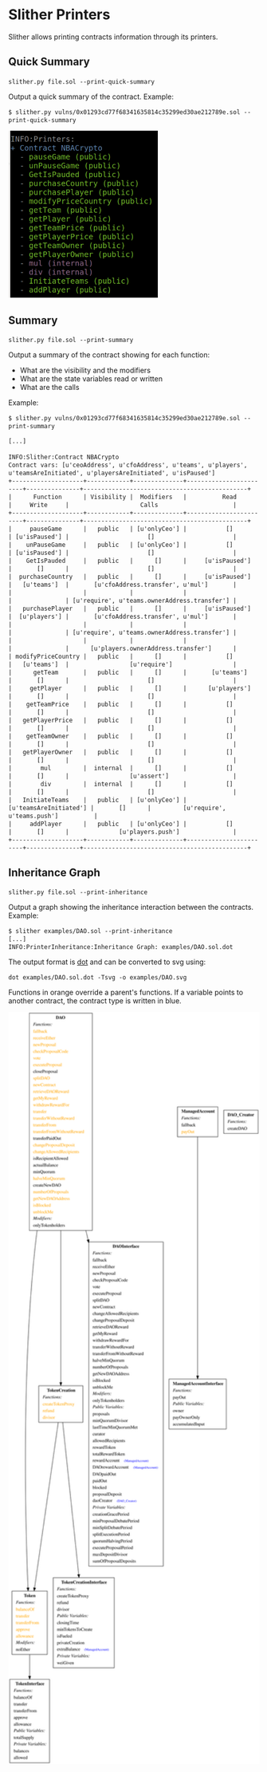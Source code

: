 # Slither Printers

Slither allows printing contracts information through its printers.

## Quick Summary
`slither.py file.sol --print-quick-summary`

Output a quick summary of the contract.
Example:
```
$ slither.py vulns/0x01293cd77f68341635814c35299ed30ae212789e.sol --print-quick-summary
```
<img src="imgs/quick-summary.png" width="300">

## Summary
`slither.py file.sol --print-summary`

Output a summary of the contract showing for each function:
- What are the visibility and the modifiers 
- What are the state variables read or written
- What are the calls

Example:
```
$ slither.py vulns/0x01293cd77f68341635814c35299ed30ae212789e.sol --print-summary
```
```
[...]

INFO:Slither:Contract NBACrypto
Contract vars: [u'ceoAddress', u'cfoAddress', u'teams', u'players', u'teamsAreInitiated', u'playersAreInitiated', u'isPaused']
+--------------------+------------+--------------+------------------------+---------------+----------------------------------------------+
|      Function      | Visibility |  Modifiers   |          Read          |     Write     |                    Calls                     |
+--------------------+------------+--------------+------------------------+---------------+----------------------------------------------+
|     pauseGame      |   public   | [u'onlyCeo'] |           []           | [u'isPaused'] |                      []                      |
|    unPauseGame     |   public   | [u'onlyCeo'] |           []           | [u'isPaused'] |                      []                      |
|    GetIsPauded     |   public   |      []      |     [u'isPaused']      |       []      |                      []                      |
|  purchaseCountry   |   public   |      []      |     [u'isPaused']      |   [u'teams']  |       [u'cfoAddress.transfer', u'mul']       |
|                    |            |              |                        |               | [u'require', u'teams.ownerAddress.transfer'] |
|   purchasePlayer   |   public   |      []      |     [u'isPaused']      |  [u'players'] |       [u'cfoAddress.transfer', u'mul']       |
|                    |            |              |                        |               | [u'require', u'teams.ownerAddress.transfer'] |
|                    |            |              |                        |               |      [u'players.ownerAddress.transfer']      |
| modifyPriceCountry |   public   |      []      |           []           |   [u'teams']  |                 [u'require']                 |
|      getTeam       |   public   |      []      |       [u'teams']       |       []      |                      []                      |
|     getPlayer      |   public   |      []      |      [u'players']      |       []      |                      []                      |
|    getTeamPrice    |   public   |      []      |           []           |       []      |                      []                      |
|   getPlayerPrice   |   public   |      []      |           []           |       []      |                      []                      |
|    getTeamOwner    |   public   |      []      |           []           |       []      |                      []                      |
|   getPlayerOwner   |   public   |      []      |           []           |       []      |                      []                      |
|        mul         |  internal  |      []      |           []           |       []      |                 [u'assert']                  |
|        div         |  internal  |      []      |           []           |       []      |                      []                      |
|   InitiateTeams    |   public   | [u'onlyCeo'] | [u'teamsAreInitiated'] |       []      |         [u'require', u'teams.push']          |
|     addPlayer      |   public   | [u'onlyCeo'] |           []           |       []      |              [u'players.push']               |
+--------------------+------------+--------------+------------------------+---------------+----------------------------------------------+
```

## Inheritance Graph
`slither.py file.sol --print-inheritance`

Output a graph showing the inheritance interaction between the contracts.
Example:
```
$ slither examples/DAO.sol --print-inheritance
[...]
INFO:PrinterInheritance:Inheritance Graph: examples/DAO.sol.dot
```

The output format is [dot](https://www.graphviz.org/) and can be converted to svg using:
```
dot examples/DAO.sol.dot -Tsvg -o examples/DAO.svg 
```

Functions in orange override a parent's functions. If a variable points to another contract, the contract type is written in blue.

<img src="imgs/DAO.svg" width="700">



